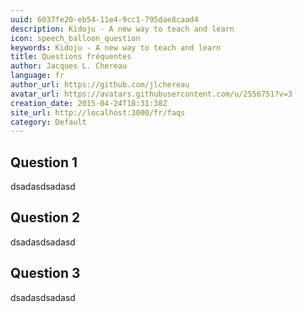 ```yaml
---
uuid: 6037fe20-eb54-11e4-9cc1-795dae8caad4
description: Kidoju - A new way to teach and learn
icon: speech_balloon_question
keywords: Kidoju - A new way to teach and learn
title: Questions fréquentes
author: Jacques L. Chereau
language: fr
author_url: https://github.com/jlchereau
avatar_url: https://avatars.githubusercontent.com/u/2556751?v=3
creation_date: 2015-04-24T18:31:38Z
site_url: http://localhost:3000/fr/faqs
category: Default
---
```

## Question 1
dsadasdsadasd

## Question 2
dsadasdsadasd

## Question 3
dsadasdsadasd
